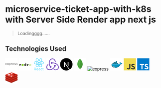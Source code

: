 # microservice-ticket-app-with-k8s with Server Side Render app next js  

> Loadingggg......

## Technologies Used

<img src="https://raw.githubusercontent.com/devicons/devicon/master/icons/express/express-original-wordmark.svg" alt="redis" width="40" height="40"/> <img src="https://raw.githubusercontent.com/devicons/devicon/master/icons/nodejs/nodejs-original-wordmark.svg" alt="express" width="40" height="40"/>
<img src="https://raw.githubusercontent.com/devicons/devicon/master/icons/react/react-original-wordmark.svg" alt="express" width="40" height="40"/>
<img src="https://raw.githubusercontent.com/devicons/devicon/master/icons/redux/redux-original.svg" alt="express" width="40" height="40"/>
<img src="https://raw.githubusercontent.com/devicons/devicon/master/icons/nextjs/nextjs-original.svg" alt="express" width="40" height="40"/>
<img src="https://raw.githubusercontent.com/devicons/devicon/master/icons/mongodb/mongodb-original.svg" alt="express" width="40" height="40"/>
<img src="https://upload.wikimedia.org/wikipedia/labs/b/ba/Kubernetes-icon-color.svg" alt="express" width="40" height="40"/>
<img src="https://raw.githubusercontent.com/devicons/devicon/master/icons/docker/docker-original.svg" alt="express" width="40" height="40"/>
<img src="https://raw.githubusercontent.com/devicons/devicon/master/icons/javascript/javascript-original.svg" alt="express" width="40" height="40"/>
<img src="https://raw.githubusercontent.com/devicons/devicon/master/icons/typescript/typescript-original.svg" alt="express" width="40" height="40"/>
<img src="https://raw.githubusercontent.com/devicons/devicon/master/icons/redis/redis-original.svg" alt="express" width="40" height="40"/>


